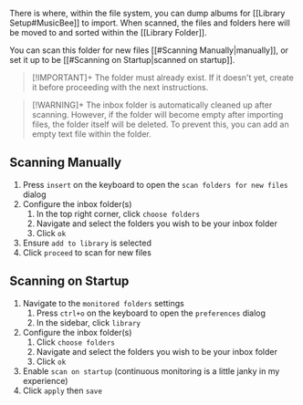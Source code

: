 There is where, within the file system, you can dump albums for [[Library Setup#MusicBee]] to import. When scanned, the files and folders here will be moved to and sorted within the [[Library Folder]].

You can scan this folder for new files [[#Scanning Manually|manually]], or set it up to be [[#Scanning on Startup|scanned on startup]].

> [!IMPORTANT]+
> The folder must already exist. If it doesn't yet, create it before proceeding with the next instructions.

>[!WARNING]+
> The inbox folder is automatically cleaned up after scanning. However, if the folder will become empty after importing files, the folder itself will be deleted. To prevent this, you can add an empty text file within the folder.

## Scanning Manually

1. Press `insert` on the keyboard to open the `scan folders for new files` dialog
2. Configure the inbox folder(s)
    1. In the top right corner, click `choose folders`
    2. Navigate and select the folders you wish to be your inbox folder
    3. Click `ok`
3. Ensure `add to library` is selected
4. Click `proceed` to scan for new files

## Scanning on Startup

1. Navigate to the `monitored folders` settings
    1. Press `ctrl+o` on the keyboard to open the `preferences` dialog
    2. In the sidebar, click `library`
2. Configure the inbox folder(s)
    1. Click `choose folders`
    2. Navigate and select the folders you wish to be your inbox folder
    3. Click `ok`
3. Enable `scan on startup` (continuous monitoring is a little janky in my experience)
4. Click `apply` then `save`
